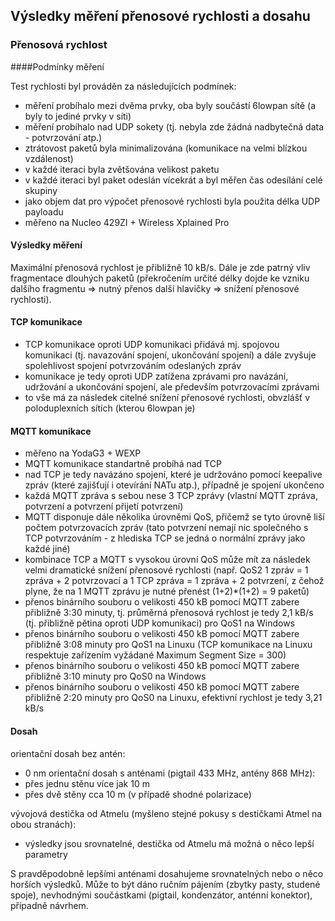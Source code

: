## Výsledky měření přenosové rychlosti a dosahu 


### Přenosová rychlost 

####Podmínky měření 

Test rychlosti byl prováděn za následujících podmínek:
  * měření probíhalo mezi dvěma prvky, oba byly součástí 6lowpan sítě (a byly to jediné prvky v síti)
  * měření probíhalo nad UDP sokety (tj. nebyla zde žádná nadbytečná data - potvrzování atp.)
  * ztrátovost paketů byla minimalizována (komunikace na velmi blízkou vzdálenost)
  * v každé iteraci byla zvětšována velikost paketu
  * v každé iteraci byl paket odeslán vícekrát a byl měřen čas odesílání celé skupiny
  * jako objem dat pro výpočet přenosové rychlosti byla použita délka UDP payloadu
  * měřeno na Nucleo 429ZI + Wireless Xplained Pro


#### Výsledky měření 

Maximální přenosová rychlost je přibližně 10 kB/s. Dále je zde patrný vliv fragmentace dlouhých paketů (překročením určité délky dojde ke vzniku dalšího fragmentu => nutný přenos další hlavičky => snížení přenosové rychlosti).

#### TCP komunikace 
  * TCP komunikace oproti UDP komunikaci přidává mj. spojovou komunikaci (tj. navazování spojení, ukončování spojení) a dále zvyšuje spolehlivost spojení potvrzováním odeslaných zpráv
  * komunikace je tedy oproti UDP zatížena zprávami pro navázání, udržování a ukončování spojení, ale především potvrzovacími zprávami
  * to vše má za následek citelné snížení přenosové rychlosti, obvzlášť v poloduplexních sítích (kterou 6lowpan je)

#### MQTT komunikace   
  * měřeno na YodaG3 + WEXP
  * MQTT komunikace standartně probíhá nad TCP
  * nad TCP je tedy navázáno spojení, které je udržováno pomocí keepalive zpráv (které zajišťují i otevírání NATu atp.), případně je spojení ukončeno
  * každá MQTT zpráva s sebou nese 3 TCP zprávy (vlastní MQTT zpráva, potvrzení a potvrzení přijetí potvrzení)
  * MQTT disponuje dále několika úrovněmi QoS, přičemž se tyto úrovně liší počtem potvrzovacích zpráv (tato potvrzení nemají nic společného s TCP potvrzováním - z hlediska TCP se jedná o normální zprávy jako každé jiné)
  * kombinace TCP a MQTT s vysokou úrovní QoS může mít za následek velmi dramatické snížení přenosové rychlosti (např. QoS2 1 zpráv = 1 zpráva + 2 potvrzovací a 1 TCP zpráva = 1 zpráva + 2 potvrzení, z čehož plyne, že na 1 MQTT zprávu je nutné přenést (1+2)*(1+2) = 9 paketů)
  * přenos binárního souboru o velikosti 450 kB pomocí MQTT zabere přibližně 3:30 minuty, tj. průměrná přenosová rychlost je tedy 2,1 kB/s (tj. přibližně pětina oproti UDP komunikaci) pro QoS1 na Windows
  * přenos binárního souboru o velikosti 450 kB pomocí MQTT zabere přibližně 3:08 minuty pro QoS1 na Linuxu (TCP komunikace na Linuxu respektuje zařízením vyžádané Maximum Segment Size = 300)
  * přenos binárního souboru o velikosti 450 kB pomocí MQTT zabere přibližně 3:10 minuty pro QoS0 na Windows
  * přenos binárního souboru o velikosti 450 kB pomocí MQTT zabere přibližně 2:20 minuty pro QoS0 na Linuxu, efektivní rychlost je tedy 3,21 kB/s

#### Dosah 
orientační dosah bez antén:
  * 0 nm
orientační dosah s anténami (pigtail 433 MHz, antény 868 MHz):
  *  přes jednu stěnu více jak 10 m
  *  přes dvě stěny cca 10 m (v případě shodné polarizace)

vývojová destička od Atmelu (myšleno stejné pokusy s destičkami Atmel na obou stranách):
  * výsledky jsou srovnatelné, destička od Atmelu má možná o něco lepší parametry

S pravděpodobně lepšími anténami dosahujeme srovnatelných nebo o něco horších výsledků. Může to být dáno ručním pájením (zbytky pasty, studené spoje), nevhodnými součástkami (pigtail, kondenzátor, anténní konektor), případně návrhem.